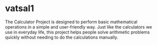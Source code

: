 # vatsal1
The Calculator Project is designed to perform basic mathematical operations in a simple and user-friendly way. Just like the calculators we use in everyday life, this project helps people solve arithmetic problems quickly without needing to do the calculations manually.
